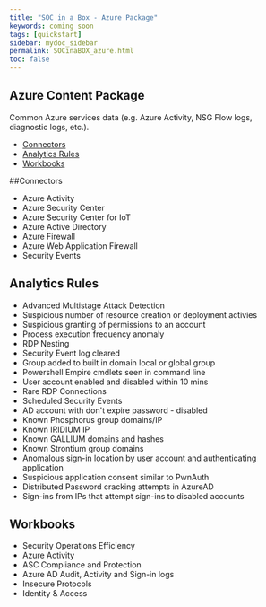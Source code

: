 ```yaml
---
title: "SOC in a Box - Azure Package"
keywords: coming soon
tags: [quickstart]
sidebar: mydoc_sidebar
permalink: SOCinaBOX_azure.html
toc: false
---
```


## Azure Content Package

Common Azure services data (e.g. Azure Activity, NSG Flow logs, diagnostic logs, etc.).

<ul id="profileTabs" class="nav nav-tabs">
    <li class="active"><a class="noCrossRef" href="#connectors" data-toggle="tab">Connectors</a></li>
    <li><a class="noCrossRef" href="#about" data-toggle="tab">Analytics Rules</a></li>
    <li><a class="noCrossRef" href="#match" data-toggle="tab">Workbooks</a></li>
</ul>
  <div class="tab-content">
<div role="tabpanel" class="tab-pane active" id="connectors" markdown="1">
##Connectors

* Azure Activity
* Azure Security Center
* Azure Security Center for IoT
* Azure Active Directory
* Azure Firewall
* Azure Web Application Firewall
* Security Events

</div>

<div role="tabpanel" class="tab-pane" id="analyticsrules">
    <h2>Analytics Rules</h2>

* Advanced Multistage Attack Detection
* Suspicious number of resource creation or deployment activies
* Suspicious granting of permissions to an account
* Process execution frequency anomaly
* RDP Nesting
* Security Event log cleared
* Group added to built in domain local or global group
* Powershell Empire cmdlets seen in command line
* User account enabled and disabled within 10 mins
* Rare RDP Connections
* Scheduled Security Events
* AD account with don't expire password - disabled
* Known Phosphorus group domains/IP
* Known IRIDIUM IP
* Known GALLIUM domains and hashes
* Known Strontium group domains
* Anomalous sign-in location by user account and authenticating application
* Suspicious application consent similar to PwnAuth
* Distributed Password cracking attempts in AzureAD
* Sign-ins from IPs that attempt sign-ins to disabled accounts

</div>

<div role="tabpanel" class="tab-pane" id="workbooks">
    <h2>Workbooks</h2>

* Security Operations Efficiency
* Azure Activity
* ASC Compliance and Protection
* Azure AD Audit, Activity and Sign-in logs
* Insecure Protocols
* Identity & Access

</div>
</div>


